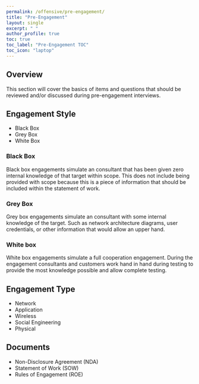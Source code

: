 ```yaml
---
permalink: /offensive/pre-engagement/
title: "Pre-Engagement"
layout: single
excerpt: " "
author_profile: true
toc: true
toc_label: "Pre-Engagement TOC"
toc_icon: "laptop"
---
```


## Overview
This section will cover the basics of items and questions that should be reviewed and/or discussed during pre-engagement interviews. 

## Engagement Style
<ul>
    <li>Black Box</li>
    <li>Grey Box</li>
    <li>White Box</li>
</ul>

### Black Box
Black box engagements simulate an consultant that has been given zero internal knowledge of that target within scope. This does not include being provided with scope because this is a piece of information that should be included within the statement of work. 

### Grey Box
Grey box engagements simulate an consultant with some internal knowledge of the target. Such as network architecture diagrams, user credentials, or other information that would allow an upper hand.

### White box
White box engagements simulate a full cooperation engagement. During the engagement consultants and customers work hand in hand during testing to provide the most knowledge possible and allow complete testing.

## Engagement Type
<ul>
    <li>Network</li>
    <li>Application</li>
    <li>Wireless</li>
    <li>Social Engineering</li>
    <li>Physical</li>
</ul>
    
## Documents
<ul>
    <li>Non-Disclosure Agreement (NDA)</li>
    <li>Statement of Work (SOW)</li>
    <li>Rules of Engagement (ROE)</li>
</ul>

